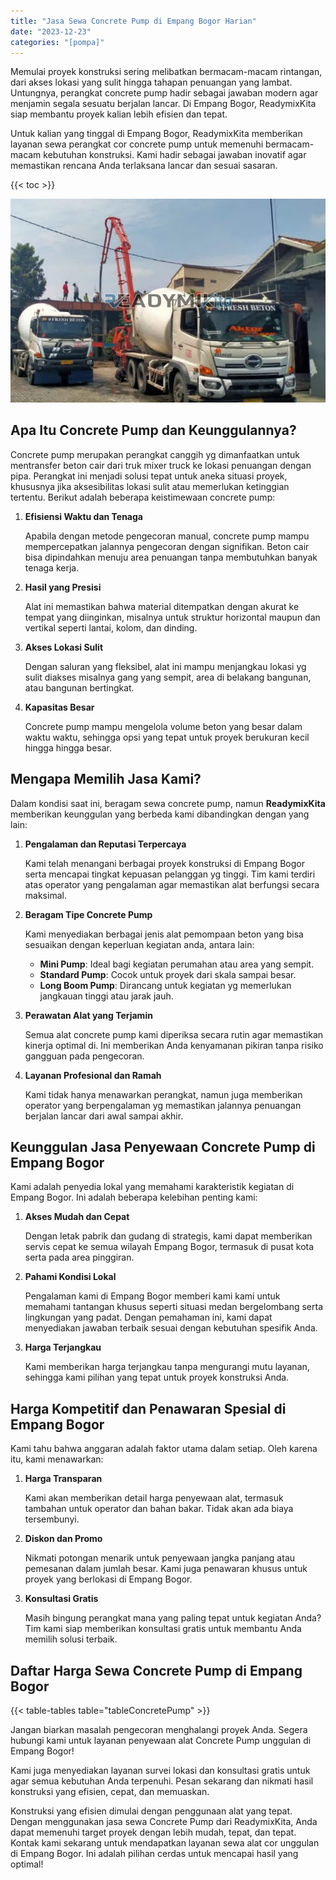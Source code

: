 ```yaml
---
title: "Jasa Sewa Concrete Pump di Empang Bogor Harian"
date: "2023-12-23"
categories: "[pompa]"
---
```


Memulai proyek konstruksi sering melibatkan bermacam-macam rintangan, dari akses lokasi yang sulit hingga tahapan penuangan yang lambat. Untungnya, perangkat concrete pump hadir sebagai jawaban modern agar menjamin segala sesuatu berjalan lancar. Di Empang Bogor, ReadymixKita siap membantu proyek kalian lebih efisien dan tepat.

Untuk kalian yang tinggal di Empang Bogor, ReadymixKita memberikan layanan sewa perangkat cor concrete pump untuk memenuhi bermacam-macam kebutuhan konstruksi. Kami hadir sebagai jawaban inovatif agar memastikan rencana Anda terlaksana lancar dan sesuai sasaran.

{{< toc >}}

![Jasa Sewa Concrete Pump di Empang Bogor Harian](/images/pompa/sewa-pompa-20.jpg)

## Apa Itu Concrete Pump dan Keunggulannya?

Concrete pump merupakan perangkat canggih yg dimanfaatkan untuk mentransfer beton cair dari truk mixer truck ke lokasi penuangan dengan pipa. Perangkat ini menjadi solusi tepat untuk aneka situasi proyek, khususnya jika aksesibilitas lokasi sulit atau memerlukan ketinggian tertentu. Berikut adalah beberapa keistimewaan concrete pump:

1. **Efisiensi Waktu dan Tenaga**

   Apabila dengan metode pengecoran manual, concrete pump mampu mempercepatkan jalannya pengecoran dengan signifikan. Beton cair bisa dipindahkan menuju area penuangan tanpa membutuhkan banyak tenaga kerja.

2. **Hasil yang Presisi**

   Alat ini memastikan bahwa material ditempatkan dengan akurat ke tempat yang diinginkan, misalnya untuk struktur horizontal maupun dan vertikal seperti lantai, kolom, dan dinding.

3. **Akses Lokasi Sulit**

   Dengan saluran yang fleksibel, alat ini mampu menjangkau lokasi yg sulit diakses misalnya gang yang sempit, area di belakang bangunan, atau bangunan bertingkat.

4. **Kapasitas Besar**

   Concrete pump mampu mengelola volume beton yang besar dalam waktu waktu, sehingga opsi yang tepat untuk proyek berukuran kecil hingga hingga besar.

## Mengapa Memilih Jasa Kami?

Dalam kondisi saat ini, beragam sewa concrete pump, namun **ReadymixKita** memberikan keunggulan yang berbeda kami dibandingkan dengan yang lain:

1. **Pengalaman dan Reputasi Terpercaya**

   Kami telah menangani berbagai proyek konstruksi di Empang Bogor serta mencapai tingkat kepuasan pelanggan yg tinggi. Tim kami terdiri atas operator yang pengalaman agar memastikan alat berfungsi secara maksimal.

2. **Beragam Tipe Concrete Pump**

   Kami menyediakan berbagai jenis alat pemompaan beton yang bisa sesuaikan dengan keperluan kegiatan anda, antara lain:
   - **Mini Pump**: Ideal bagi kegiatan perumahan atau area yang sempit.
   - **Standard Pump**: Cocok untuk proyek dari skala sampai besar.
   - **Long Boom Pump**: Dirancang untuk kegiatan yg memerlukan jangkauan tinggi atau jarak jauh.

3. **Perawatan Alat yang Terjamin**

   Semua alat concrete pump kami diperiksa secara rutin agar memastikan kinerja optimal di. Ini memberikan Anda kenyamanan pikiran tanpa risiko gangguan pada pengecoran.

4. **Layanan Profesional dan Ramah**

   Kami tidak hanya menawarkan perangkat, namun juga memberikan operator yang berpengalaman yg memastikan jalannya penuangan berjalan lancar dari awal sampai akhir.

## Keunggulan Jasa Penyewaan Concrete Pump di Empang Bogor

Kami adalah penyedia lokal yang memahami karakteristik kegiatan di Empang Bogor. Ini adalah beberapa kelebihan penting kami:

1. **Akses Mudah dan Cepat**

   Dengan letak pabrik dan gudang di strategis, kami dapat memberikan servis cepat ke semua wilayah Empang Bogor, termasuk di pusat kota serta pada area pinggiran.

2. **Pahami Kondisi Lokal**

   Pengalaman kami di Empang Bogor memberi kami kami untuk memahami tantangan khusus seperti situasi medan bergelombang serta lingkungan yang padat. Dengan pemahaman ini, kami dapat menyediakan jawaban terbaik sesuai dengan kebutuhan spesifik Anda.

3. **Harga Terjangkau**

   Kami memberikan harga terjangkau tanpa mengurangi mutu layanan, sehingga kami pilihan yang tepat untuk proyek konstruksi Anda.

## Harga Kompetitif dan Penawaran Spesial di Empang Bogor

Kami tahu bahwa anggaran adalah faktor utama dalam setiap. Oleh karena itu, kami menawarkan:

1. **Harga Transparan**

   Kami akan memberikan detail harga penyewaan alat, termasuk tambahan untuk operator dan bahan bakar. Tidak akan ada biaya tersembunyi.

2. **Diskon dan Promo**

   Nikmati potongan menarik untuk penyewaan jangka panjang atau pemesanan dalam jumlah besar. Kami juga penawaran khusus untuk proyek yang berlokasi di Empang Bogor.

3. **Konsultasi Gratis**

   Masih bingung perangkat mana yang paling tepat untuk kegiatan Anda? Tim kami siap memberikan konsultasi gratis untuk membantu Anda memilih solusi terbaik.

## Daftar Harga Sewa Concrete Pump di Empang Bogor

{{< table-tables table="tableConcretePump" >}}

Jangan biarkan masalah pengecoran menghalangi proyek Anda. Segera hubungi kami untuk layanan penyewaan alat Concrete Pump unggulan di Empang Bogor!

Kami juga menyediakan layanan survei lokasi dan konsultasi gratis untuk agar semua kebutuhan Anda terpenuhi. Pesan sekarang dan nikmati hasil konstruksi yang efisien, cepat, dan memuaskan.

Konstruksi yang efisien dimulai dengan penggunaan alat yang tepat. Dengan menggunakan jasa sewa Concrete Pump dari ReadymixKita, Anda dapat memenuhi target proyek dengan lebih mudah, tepat, dan tepat. Kontak kami sekarang untuk mendapatkan layanan sewa alat cor unggulan di Empang Bogor. Ini adalah pilihan cerdas untuk mencapai hasil yang optimal!